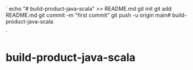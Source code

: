 
`
echo "# build-product-java-scala" >> README.md
git init
git add README.md
git commit -m "first commit"
git push -u origin main# build-product-java-scala

`
# build-product-java-scala
